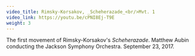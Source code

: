```yaml
---
video_title: Rimsky-Korsakov, _Scheherazade_<br/>Mvt. 1
video_link: https://youtu.be/cPNI8Ej-T9E
weight: 3
---
```

The first movement of Rimsky-Korsakov's _Scheherazade_. Matthew Aubin conducting the Jackson Symphony Orchestra. September 23, 2017.
